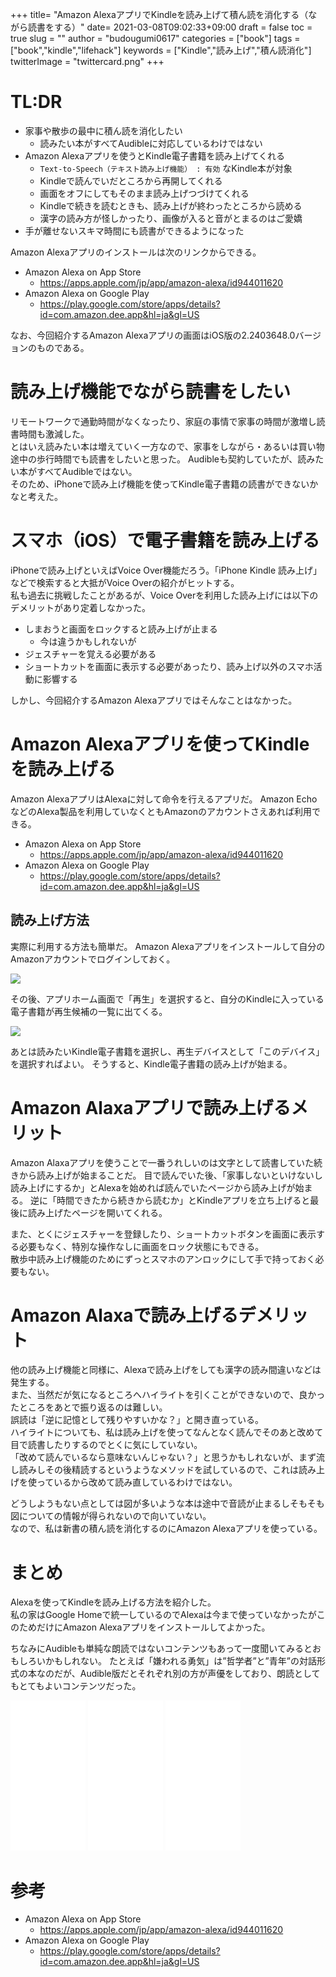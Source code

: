 +++
title= "Amazon AlexaアプリでKindleを読み上げて積ん読を消化する（ながら読書をする）"
date= 2021-03-08T09:02:33+09:00
draft = false
toc = true
slug = ""
author = "budougumi0617"
categories = ["book"]
tags = ["book","kindle","lifehack"]
keywords = ["Kindle","読み上げ","積ん読消化"]
twitterImage = "twittercard.png"
+++

<!--more-->


# TL:DR
- 家事や散歩の最中に積ん読を消化したい
    - 読みたい本がすべてAudibleに対応しているわけではない
- Amazon Alexaアプリを使うとKindle電子書籍を読み上げてくれる
    - `Text-to-Speech（テキスト読み上げ機能） : 有効` なKindle本が対象
    - Kindleで読んでいだところから再開してくれる
    - 画面をオフにしてもそのまま読み上げつづけてくれる
    - Kindleで続きを読むときも、読み上げが終わったところから読める
    - 漢字の読み方が怪しかったり、画像が入ると音がとまるのはご愛嬌
- 手が離せないスキマ時間にも読書ができるようになった

Amazon Alexaアプリのインストールは次のリンクからできる。

- Amazon Alexa on App Store
    - https://apps.apple.com/jp/app/amazon-alexa/id944011620
- Amazon Alexa on Google Play
    - https://play.google.com/store/apps/details?id=com.amazon.dee.app&hl=ja&gl=US

なお、今回紹介するAmazon Alexaアプリの画面はiOS版の2.2403648.0バージョンのものである。

# 読み上げ機能でながら読書をしたい
リモートワークで通勤時間がなくなったり、家庭の事情で家事の時間が激増し読書時間も激減した。  
とはいえ読みたい本は増えていく一方なので、家事をしながら・あるいは買い物途中の歩行時間でも読書をしたいと思った。
Audibleも契約していたが、読みたい本がすべてAudibleではない。  
そのため、iPhoneで読み上げ機能を使ってKindle電子書籍の読書ができないかなと考えた。

# スマホ（iOS）で電子書籍を読み上げる
iPhoneで読み上げといえばVoice Over機能だろう。「iPhone Kindle 読み上げ」などで検索すると大抵がVoice Overの紹介がヒットする。  
私も過去に挑戦したことがあるが、Voice Overを利用した読み上げには以下のデメリットがあり定着しなかった。

- しまおうと画面をロックすると読み上げが止まる
    - 今は違うかもしれないが
- ジェスチャーを覚える必要がある
- ショートカットを画面に表示する必要があったり、読み上げ以外のスマホ活動に影響する


しかし、今回紹介するAmazon Alexaアプリではそんなことはなかった。

# Amazon Alexaアプリを使ってKindleを読み上げる
Amazon AlexaアプリはAlexaに対して命令を行えるアプリだ。
Amazon EchoなどのAlexa製品を利用していなくともAmazonのアカウントさえあれば利用できる。

- Amazon Alexa on App Store
    - https://apps.apple.com/jp/app/amazon-alexa/id944011620
- Amazon Alexa on Google Play
    - https://play.google.com/store/apps/details?id=com.amazon.dee.app&hl=ja&gl=US

## 読み上げ方法
実際に利用する方法も簡単だ。
Amazon Alexaアプリをインストールして自分のAmazonアカウントでログインしておく。

<img style="max-width: 30%; width: auto; height: auto;" src="/2021/03/07_read_button.png" width="100px">

その後、アプリホーム画面で「再生」を選択すると、自分のKindleに入っている電子書籍が再生候補の一覧に出てくる。

<img style="max-width: 30%; width: auto; height: auto;" src="/2021/03/07_kindle_list.png" width="100px">

あとは読みたいKindle電子書籍を選択し、再生デバイスとして「このデバイス」を選択すればよい。
そうすると、Kindle電子書籍の読み上げが始まる。

# Amazon Alaxaアプリで読み上げるメリット
Amazon Alaxaアプリを使うことで一番うれしいのは文字として読書していた続きから読み上げが始まることだ。
目で読んでいた後、「家事しないといけないし読み上げにするか」とAlexaを始めれば読んでいたページから読み上げが始まる。
逆に「時間できたから続きから読むか」とKindleアプリを立ち上げると最後に読み上げたページを開いてくれる。

また、とくにジェスチャーを登録したり、ショートカットボタンを画面に表示する必要もなく、特別な操作なしに画面をロック状態にもできる。  
散歩中読み上げ機能のためにずっとスマホのアンロックにして手で持っておく必要もない。

# Amazon Alaxaで読み上げるデメリット
他の読み上げ機能と同様に、Alexaで読み上げをしても漢字の読み間違いなどは発生する。  
また、当然だが気になるところへハイライトを引くことができないので、良かったところをあとで振り返るのは難しい。  
誤読は「逆に記憶として残りやすいかな？」と開き直っている。  
ハイライトについても、私は読み上げを使ってなんとなく読んでそのあと改めて目で読書したりするのでとくに気にしていない。  
「改めて読んでいるなら意味ないんじゃない？」と思うかもしれないが、まず流し読みしその後精読するというようなメソッドを試しているので、これは読み上げを使っているから改めて読み直しているわけではない。  

どうしようもない点としては図が多いような本は途中で音読が止まるしそもそも図についての情報が得られないので向いていない。  
なので、私は新書の積ん読を消化するのにAmazon Alexaアプリを使っている。


# まとめ
Alexaを使ってKindleを読み上げる方法を紹介した。  
私の家はGoogle Homeで統一しているのでAlexaは今まで使っていなかったがこのためだけにAmazon Alexaアプリをインストールしてよかった。

ちなみにAudibleも単純な朗読ではないコンテンツもあって一度聞いてみるとおもしろいかもしれない。
たとえば「嫌われる勇気」は”哲学者”と”青年”の対話形式の本なのだが、Audible版だとそれぞれ別の方が声優をしており、朗読としてもとてもよいコンテンツだった。

<iframe style="width:120px;height:240px;" marginwidth="0" marginheight="0" scrolling="no" frameborder="0" src="//rcm-fe.amazon-adsystem.com/e/cm?lt1=_blank&bc1=000000&IS2=1&bg1=FFFFFF&fc1=000000&lc1=0000FF&t=github.io-22&language=ja_JP&o=9&p=8&l=as4&m=amazon&f=ifr&ref=as_ss_li_til&asins=B00DMXMWHG&linkId=883cb4afd4624b7b6d7f478f4f7da232"></iframe>
<iframe style="width:120px;height:240px;" marginwidth="0" marginheight="0" scrolling="no" frameborder="0" src="//rcm-fe.amazon-adsystem.com/e/cm?lt1=_blank&bc1=000000&IS2=1&bg1=FFFFFF&fc1=000000&lc1=0000FF&t=github.io-22&language=ja_JP&o=9&p=8&l=as4&m=amazon&f=ifr&ref=as_ss_li_til&asins=B07YTGXZ4P&linkId=a920b9f164b4a4313c7f3eca75e115e2"></iframe>
<iframe style="width:120px;height:240px;" marginwidth="0" marginheight="0" scrolling="no" frameborder="0" src="//rcm-fe.amazon-adsystem.com/e/cm?lt1=_blank&bc1=000000&IS2=1&bg1=FFFFFF&fc1=000000&lc1=0000FF&t=github.io-22&language=ja_JP&o=9&p=8&l=as4&m=amazon&f=ifr&ref=as_ss_li_til&asins=B07HCSQ48P&linkId=3a0a0260e695b0825387d32b78e13e3c"></iframe>


# 参考
- Amazon Alexa on App Store
    - https://apps.apple.com/jp/app/amazon-alexa/id944011620
- Amazon Alexa on Google Play
    - https://play.google.com/store/apps/details?id=com.amazon.dee.app&hl=ja&gl=US